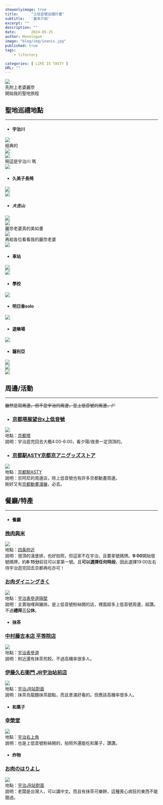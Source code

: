 ```yaml
---
showonlyimage: true
title:      "上低音號巡禮計畫"
subtitle:   '基本介紹'
excerpt: ""
description: ""
date:       2024-05-25
author: Monologue    
image: "blog/img/inanis.jpg"
published: true 
tags:
    - lifestory

categories: [ LIFE IS TASTY ]
URL: ""
---
```

![](/blog/ufo/麗奈老婆1.jpg)  
先附上老婆麗奈  
開始我的聖地旅程  
  
## 聖地巡禮地點
***

* #### 宇治川
![](/blog/ufo/宇治川1.jpg)  
經典的  
![](/blog/ufo/宇治川4.gif)  
![](/blog/ufo/宇治川5.gif)  
啊這是宇治川 嗎  
![](/blog/ufo/宇治川嗎.jpg)  
* #### 久美子長椅
![](/blog/ufo/宇治川2.jpg)  
![](/blog/ufo/久美子長椅.jpg)  
* ##### 大吉山
![](/blog/ufo/大吉山夜景2.gif)  
![](/blog/ufo/大吉山.jpg)  
麗奈老婆真的美如畫  
![](/blog/ufo/大吉山夜景3.gif)  
再給各位看看我的麗奈老婆  
![](/blog/ufo/麗奈老婆2.gif)  
* #### 車站
![](/blog/ufo/宇治車站京阪.jpg)  
![](/blog/ufo/宇治車站.gif)  
* #### 學校
![](/blog/ufo/校門口.jpg)  
* #### 明日香solo
![](/blog/ufo/黃香1.jpg)  
* #### 遊樂場
![](/blog/ufo/遊樂場.jpg)  
* #### 薩利亞
![](/blog/ufo/薩利亞1.jpg)  
![](/blog/ufo/薩利亞2.jpg)  
![](/blog/ufo/薩利亞3.jpg)  
  
## 周邊/活動
***
~~雖然是寫周邊，但不是宇治的周邊，是上低音號的周邊，ㄏ~~
* ### [京都塔展望台x上低音號](https://www.kyoto-tower.jp/event/sound3/)
![](https://pbs.twimg.com/media/F8Jnr58bAAAOad2.jpg)  
地點：[京都塔](https://maps.app.goo.gl/3CFm6cNmPsyHqgh9A)  
說明：宇治逛完回去大概4:00-6:00，看夕陽/夜景一定頂頂的。  
  
* ### [京都駅ASTY京都京アニグッズストア](https://twitter.com/astykyoto_kags)  
![](https://i.imgur.com/nKCJuDz.jpeg)  
地點：[京都駅ASTY](https://maps.app.goo.gl/b1Qpn8fkbbZHXwD57)  
說明：京阿尼的周邊店，除上低音號也有許多京都動畫周邊。  
剛好又有[京都動畫漫展](https://www.kyotoanimation.co.jp/event/kyoani-anime-exhibition/)，必去。  
## 餐廳/特產
***
* #### 餐廳
### [挽肉與米](https://www.hikinikutocome.com/kyoto/)  
![](https://d1grca2t3zpuug.cloudfront.net/2023/06/hikinikutokometaipei01.jpg)  
地點：[四条附近](https://maps.app.goo.gl/rqVru6Nudc4e6jGz8)  
說明：很頂的漢堡排，也好拍照，但這家不在宇治，且要拿號碼牌。**9:00**開始發號碼牌，約**8:15分**前往可以拿第一號。且**可以選擇任何時段**，因此選擇19:00左右待宇治逛完回去京都再吃亦可！  

### [お肉ダイニングきく](https://x.com/gbkv30mw16gw0ak?s=21&t=7e85d5wjBDA1dU-brQcyww)
![](https://pbs.twimg.com/media/Eyaw2M1VoAEZ5ef?format=jpg&name=large)  
地點：[宇治表參道隔壁](https://maps.app.goo.gl/qrpzbUe5KjMcGDQ8A)  
說明：主賣咖哩與豬排。是上低音號粉絲開的店，裡面超多上低音號周邊，超讚。不過**禮拜三公休**。  
* #### 抹茶
### [中村藤吉本店 平等院店](https://maps.app.goo.gl/N7eqe6PnMMovgUh3A)
![](https://tokichi.jp/cdn/shop/files/byodoin_top_202305_1.jpg?v=1685411284&width=3840)  
地點：[宇治表參道](https://maps.app.goo.gl/N7eqe6PnMMovgUh3A)  
說明：附近還有抹茶煎餃。不過高機率很多人。  

### [伊藤久右衛門 JR宇治站前店](https://maps.app.goo.gl/NAVWg3UGzXujA3FH7)
![](https://info.travel-kansai.com/traditionalc/wp-content/uploads/sites/3/2023/06/47-3-1-1024x683.webp)  
地點：[宇治JR站對面](https://maps.app.goo.gl/NAVWg3UGzXujA3FH7)  
說明：抹茶烏龍麵抹茶甜點，而且景滿好看的。但應該高機率很多人。

* #### 和菓子
### [幸榮堂](https://x.com/gbkv30mw16gw0ak?s=21&t=7e85d5wjBDA1dU-brQcyww)
![](https://pbs.twimg.com/media/F6wqpXsbMAAUV5b?format=jpg&name=4096x4096)  
地點：[宇治右上角](https://maps.app.goo.gl/RH8K2mraCt88MiGEA)  
說明：也是上低音號粉絲開的，拍照外還能吃和菓子，讚讚。  
* #### 炸物
### [お肉のはりよし](https://maps.app.goo.gl/sc5J1ciEgEt8x6X28)  
![](https://lh3.googleusercontent.com/p/AF1QipPzW7lb64Ba33mtggjs4dVgMIU97vIckB_dTU_r=s1360-w1360-h1020)  
地點：[宇治JR站對面](https://maps.app.goo.gl/sc5J1ciEgEt8x6X28)  
說明：老闆是台灣人，可以講中文。而且有抹茶可樂餅，這種喪心病狂的東西不能錯過。
<!--more-->
